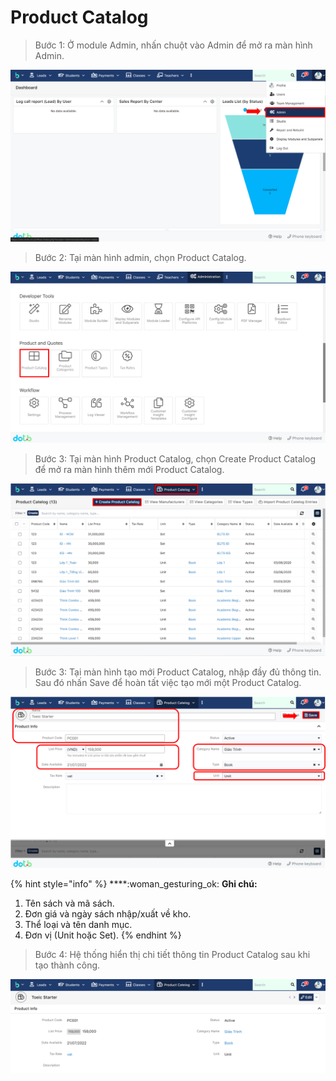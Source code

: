 # Product Catalog

> Bước 1: Ở module Admin, nhấn chuột vào Admin để mở ra màn hình Admin.

![](<../../.gitbook/assets/image (118).png>)

> Bước 2: Tại màn hình admin, chọn Product Catalog.

![](<../../.gitbook/assets/image (117).png>)

> Bước 3: Tại màn hình Product Catalog, chọn Create Product Catalog để mở ra màn hình thêm mới Product Catalog.

![](<../../.gitbook/assets/image (125).png>)

> Bước 3: Tại màn hình tạo mới Product Catalog, nhập đầy đủ thông tin. Sau đó nhấn Save để hoàn tất việc tạo mới một Product Catalog.

![](<../../.gitbook/assets/image (127).png>)

{% hint style="info" %}
****:woman\_gesturing\_ok: **Ghi chú:**

1. Tên sách và mã sách.
2. Đơn giá và ngày sách nhập/xuất về kho.
3. Thể loại và tên danh mục.
4. Đơn vị (Unit hoặc Set).
{% endhint %}

> Bước 4: Hệ thống hiển thị chi tiết thông tin Product Catalog sau khi tạo thành công.

![](<../../.gitbook/assets/image (126).png>)

##
